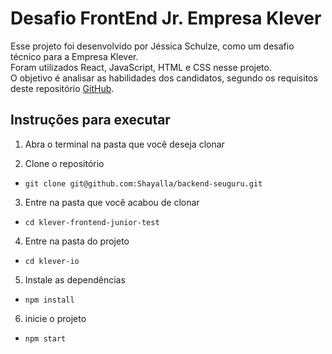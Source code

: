 # Desafio FrontEnd Jr. Empresa Klever

Esse projeto foi desenvolvido por Jéssica Schulze, como um desafio técnico para a Empresa Klever.  
Foram utilizados React, JavaScript, HTML e CSS nesse projeto.  
 O objetivo é analisar as habilidades dos candidatos, segundo os requisitos deste repositório
[GitHub](https://github.com/klever-io/frontend-junior-test).

## Instruções para executar
1.  Abra o terminal na pasta que você deseja clonar

2.  Clone o repositório

  - `git clone git@github.com:Shayalla/backend-seuguru.git`

3.  Entre na pasta que você acabou de clonar

  - `cd klever-frontend-junior-test`

4. Entre na pasta do projeto

  - `cd klever-io`

5.  Instale as dependências

  - `npm install`

6.  inicie o projeto
 
  - `npm start`
